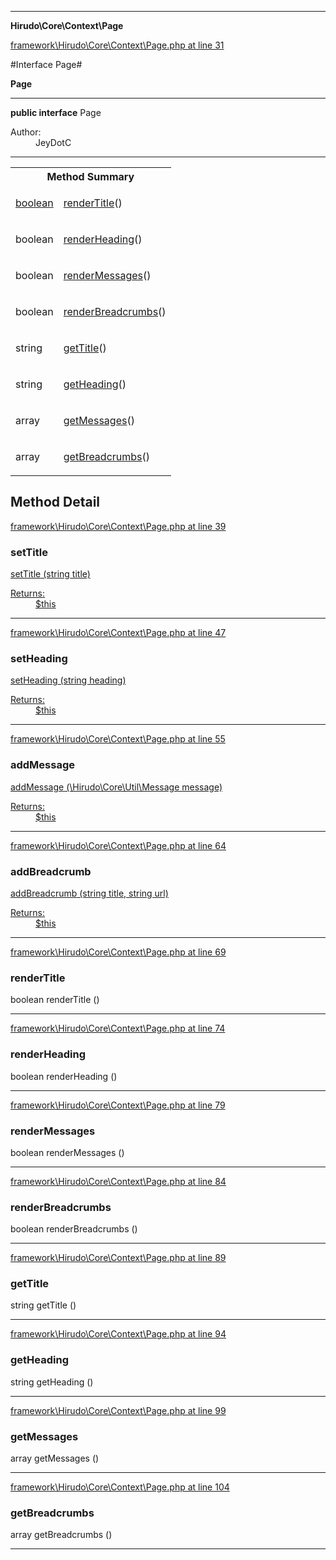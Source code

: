 

- - -

**Hirudo\Core\Context\Page**


<a href="https://github.com/JeyDotC/Hirudo/blob/make-composer-compatible/framework/Hirudo/Core/Context/Page.php#L31" target='_blank'>framework\Hirudo\Core\Context\Page.php at line 31</a>

#Interface Page#

**Page**




- - -

<p><strong>public  interface</strong> <span>Page</span></p>

<div class="comment" id="overview_description"><p></p></div>

<dl>
<dt>Author:</dt>
<dd>JeyDotC</dd>
</dl>


<hr />

<table id="summary_method">
<tr><th colspan="2">Method Summary</th></tr>
<tr>
<td><span class='k'></span> <span class='nx'><a href='https://github.com/JeyDotC/Hirudo-docs/blob/master/Hirudo/Core/Context/Page.md>Page</a></span></td>
<td class="description"><p class="name"><a href="#settitle">setTitle</a>(string title)</p><p class="description"></p></td>
</tr>
<tr>
<td><span class='k'></span> <span class='nx'><a href='https://github.com/JeyDotC/Hirudo-docs/blob/master/Hirudo/Core/Context/Page.md>Page</a></span></td>
<td class="description"><p class="name"><a href="#setheading">setHeading</a>(string heading)</p><p class="description"></p></td>
</tr>
<tr>
<td><span class='k'></span> <span class='nx'><a href='https://github.com/JeyDotC/Hirudo-docs/blob/master/Hirudo/Core/Context/Page.md>Page</a></span></td>
<td class="description"><p class="name"><a href="#addmessage">addMessage</a>(\Hirudo\Core\Util\Message message)</p><p class="description"></p></td>
</tr>
<tr>
<td><span class='k'></span> <span class='nx'><a href='https://github.com/JeyDotC/Hirudo-docs/blob/master/Hirudo/Core/Context/Page.md>Page</a></span></td>
<td class="description"><p class="name"><a href="#addbreadcrumb">addBreadcrumb</a>(string title, string url)</p><p class="description"></p></td>
</tr>
<tr>
<td><span class='k'></span> <span class='nx'>boolean</span></td>
<td class="description"><p class="name"><a href="#rendertitle">renderTitle</a>()</p><p class="description"></p></td>
</tr>
<tr>
<td><span class='k'></span> <span class='nx'>boolean</span></td>
<td class="description"><p class="name"><a href="#renderheading">renderHeading</a>()</p><p class="description"></p></td>
</tr>
<tr>
<td><span class='k'></span> <span class='nx'>boolean</span></td>
<td class="description"><p class="name"><a href="#rendermessages">renderMessages</a>()</p><p class="description"></p></td>
</tr>
<tr>
<td><span class='k'></span> <span class='nx'>boolean</span></td>
<td class="description"><p class="name"><a href="#renderbreadcrumbs">renderBreadcrumbs</a>()</p><p class="description"></p></td>
</tr>
<tr>
<td><span class='k'></span> <span class='nx'>string</span></td>
<td class="description"><p class="name"><a href="#gettitle">getTitle</a>()</p><p class="description"></p></td>
</tr>
<tr>
<td><span class='k'></span> <span class='nx'>string</span></td>
<td class="description"><p class="name"><a href="#getheading">getHeading</a>()</p><p class="description"></p></td>
</tr>
<tr>
<td><span class='k'></span> <span class='nx'>array<Message></span></td>
<td class="description"><p class="name"><a href="#getmessages">getMessages</a>()</p><p class="description"></p></td>
</tr>
<tr>
<td><span class='k'></span> <span class='nx'>array<Breadcrumb></span></td>
<td class="description"><p class="name"><a href="#getbreadcrumbs">getBreadcrumbs</a>()</p><p class="description"></p></td>
</tr>
</table>

<h2 id="detail_method">Method Detail</h2>

<a href="https://github.com/JeyDotC/Hirudo/blob/make-composer-compatible/framework/Hirudo/Core/Context/Page.php#L39" target='_blank'>framework\Hirudo\Core\Context\Page.php at line 39</a>

<h3 id="setTitle()">setTitle</h3>
<span class='k'></span> <span class='nx'><a href='https://github.com/JeyDotC/Hirudo-docs/blob/master/Hirudo/Core/Context/Page.md>Page</a></span> <span class='nf'>setTitle</span> (string title)

<div class="details">
<p></p><dl>
<dt>Returns:</dt>
<dd>$this</dd>
</dl>

</div>

- - -


<a href="https://github.com/JeyDotC/Hirudo/blob/make-composer-compatible/framework/Hirudo/Core/Context/Page.php#L47" target='_blank'>framework\Hirudo\Core\Context\Page.php at line 47</a>

<h3 id="setHeading()">setHeading</h3>
<span class='k'></span> <span class='nx'><a href='https://github.com/JeyDotC/Hirudo-docs/blob/master/Hirudo/Core/Context/Page.md>Page</a></span> <span class='nf'>setHeading</span> (string heading)

<div class="details">
<p></p><dl>
<dt>Returns:</dt>
<dd>$this</dd>
</dl>

</div>

- - -


<a href="https://github.com/JeyDotC/Hirudo/blob/make-composer-compatible/framework/Hirudo/Core/Context/Page.php#L55" target='_blank'>framework\Hirudo\Core\Context\Page.php at line 55</a>

<h3 id="addMessage()">addMessage</h3>
<span class='k'></span> <span class='nx'><a href='https://github.com/JeyDotC/Hirudo-docs/blob/master/Hirudo/Core/Context/Page.md>Page</a></span> <span class='nf'>addMessage</span> (\Hirudo\Core\Util\Message message)

<div class="details">
<p></p><dl>
<dt>Returns:</dt>
<dd>$this</dd>
</dl>

</div>

- - -


<a href="https://github.com/JeyDotC/Hirudo/blob/make-composer-compatible/framework/Hirudo/Core/Context/Page.php#L64" target='_blank'>framework\Hirudo\Core\Context\Page.php at line 64</a>

<h3 id="addBreadcrumb()">addBreadcrumb</h3>
<span class='k'></span> <span class='nx'><a href='https://github.com/JeyDotC/Hirudo-docs/blob/master/Hirudo/Core/Context/Page.md>Page</a></span> <span class='nf'>addBreadcrumb</span> (string title, string url)

<div class="details">
<p></p><dl>
<dt>Returns:</dt>
<dd>$this</dd>
</dl>

</div>

- - -


<a href="https://github.com/JeyDotC/Hirudo/blob/make-composer-compatible/framework/Hirudo/Core/Context/Page.php#L69" target='_blank'>framework\Hirudo\Core\Context\Page.php at line 69</a>

<h3 id="renderTitle()">renderTitle</h3>
<span class='k'></span> <span class='nx'>boolean</span> <span class='nf'>renderTitle</span> ()

<div class="details">
<p></p>
</div>

- - -


<a href="https://github.com/JeyDotC/Hirudo/blob/make-composer-compatible/framework/Hirudo/Core/Context/Page.php#L74" target='_blank'>framework\Hirudo\Core\Context\Page.php at line 74</a>

<h3 id="renderHeading()">renderHeading</h3>
<span class='k'></span> <span class='nx'>boolean</span> <span class='nf'>renderHeading</span> ()

<div class="details">
<p></p>
</div>

- - -


<a href="https://github.com/JeyDotC/Hirudo/blob/make-composer-compatible/framework/Hirudo/Core/Context/Page.php#L79" target='_blank'>framework\Hirudo\Core\Context\Page.php at line 79</a>

<h3 id="renderMessages()">renderMessages</h3>
<span class='k'></span> <span class='nx'>boolean</span> <span class='nf'>renderMessages</span> ()

<div class="details">
<p></p>
</div>

- - -


<a href="https://github.com/JeyDotC/Hirudo/blob/make-composer-compatible/framework/Hirudo/Core/Context/Page.php#L84" target='_blank'>framework\Hirudo\Core\Context\Page.php at line 84</a>

<h3 id="renderBreadcrumbs()">renderBreadcrumbs</h3>
<span class='k'></span> <span class='nx'>boolean</span> <span class='nf'>renderBreadcrumbs</span> ()

<div class="details">
<p></p>
</div>

- - -


<a href="https://github.com/JeyDotC/Hirudo/blob/make-composer-compatible/framework/Hirudo/Core/Context/Page.php#L89" target='_blank'>framework\Hirudo\Core\Context\Page.php at line 89</a>

<h3 id="getTitle()">getTitle</h3>
<span class='k'></span> <span class='nx'>string</span> <span class='nf'>getTitle</span> ()

<div class="details">
<p></p>
</div>

- - -


<a href="https://github.com/JeyDotC/Hirudo/blob/make-composer-compatible/framework/Hirudo/Core/Context/Page.php#L94" target='_blank'>framework\Hirudo\Core\Context\Page.php at line 94</a>

<h3 id="getHeading()">getHeading</h3>
<span class='k'></span> <span class='nx'>string</span> <span class='nf'>getHeading</span> ()

<div class="details">
<p></p>
</div>

- - -


<a href="https://github.com/JeyDotC/Hirudo/blob/make-composer-compatible/framework/Hirudo/Core/Context/Page.php#L99" target='_blank'>framework\Hirudo\Core\Context\Page.php at line 99</a>

<h3 id="getMessages()">getMessages</h3>
<span class='k'></span> <span class='nx'>array<Message></span> <span class='nf'>getMessages</span> ()

<div class="details">
<p></p>
</div>

- - -


<a href="https://github.com/JeyDotC/Hirudo/blob/make-composer-compatible/framework/Hirudo/Core/Context/Page.php#L104" target='_blank'>framework\Hirudo\Core\Context\Page.php at line 104</a>

<h3 id="getBreadcrumbs()">getBreadcrumbs</h3>
<span class='k'></span> <span class='nx'>array<Breadcrumb></span> <span class='nf'>getBreadcrumbs</span> ()

<div class="details">
<p></p>
</div>

- - -


